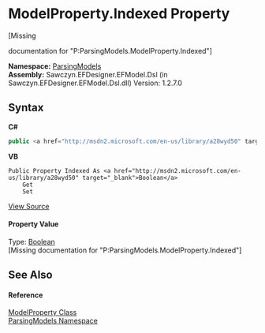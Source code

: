 # ModelProperty.Indexed Property 
 

\[Missing <summary> documentation for "P:ParsingModels.ModelProperty.Indexed"\]

**Namespace:**&nbsp;<a href="N_ParsingModels">ParsingModels</a><br />**Assembly:**&nbsp;Sawczyn.EFDesigner.EFModel.Dsl (in Sawczyn.EFDesigner.EFModel.Dsl.dll) Version: 1.2.7.0

## Syntax

**C#**<br />
``` C#
public <a href="http://msdn2.microsoft.com/en-us/library/a28wyd50" target="_blank">bool</a> Indexed { get; set; }
```

**VB**<br />
``` VB
Public Property Indexed As <a href="http://msdn2.microsoft.com/en-us/library/a28wyd50" target="_blank">Boolean</a>
	Get
	Set
```

<a href="https://github.com/msawczyn/EFDesigner/tree/master/src/ParsingModels/ModelProperty.cs#L8" title="View the source code">View Source</a><br />

#### Property Value
Type: <a href="http://msdn2.microsoft.com/en-us/library/a28wyd50" target="_blank">Boolean</a><br />\[Missing <value> documentation for "P:ParsingModels.ModelProperty.Indexed"\]

## See Also


#### Reference
<a href="T_ParsingModels_ModelProperty">ModelProperty Class</a><br /><a href="N_ParsingModels">ParsingModels Namespace</a><br />